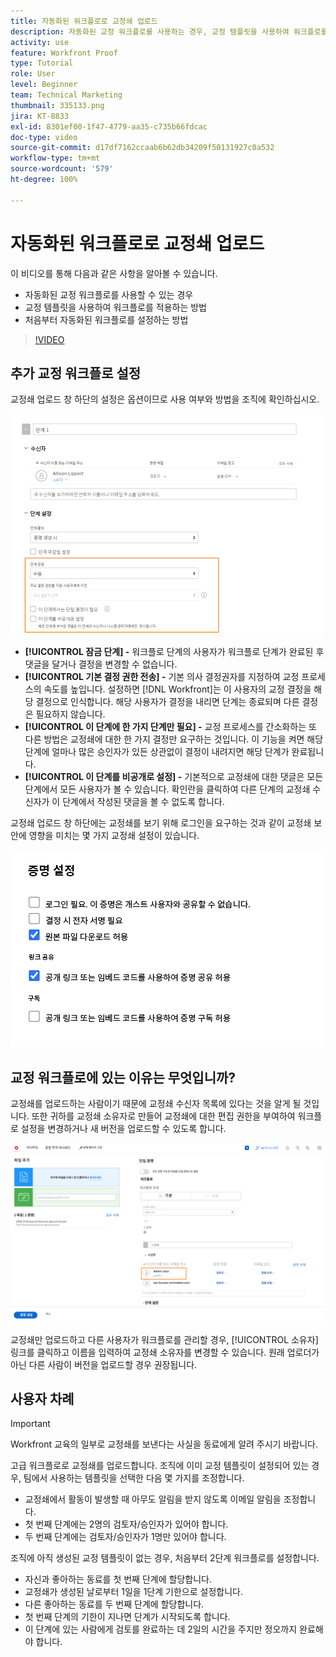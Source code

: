 ```yaml
---
title: 자동화된 워크플로로 교정쇄 업로드
description: 자동화된 교정 워크플로를 사용하는 경우, 교정 템플릿을 사용하여 워크플로를 적용하는 방법 및 처음부터 자동화된 워크플로를 설정하는 방법에 대해 알아봅니다.
activity: use
feature: Workfront Proof
type: Tutorial
role: User
level: Beginner
team: Technical Marketing
thumbnail: 335133.png
jira: KT-8833
exl-id: 8301ef00-1f47-4779-aa35-c735b66fdcac
doc-type: video
source-git-commit: d17df7162ccaab6b62db34209f50131927c0a532
workflow-type: tm+mt
source-wordcount: '579'
ht-degree: 100%

---
```


# 자동화된 워크플로로 교정쇄 업로드

이 비디오를 통해 다음과 같은 사항을 알아볼 수 있습니다.

* 자동화된 교정 워크플로를 사용할 수 있는 경우
* 교정 템플릿을 사용하여 워크플로를 적용하는 방법
* 처음부터 자동화된 워크플로를 설정하는 방법

>[!VIDEO](https://video.tv.adobe.com/v/335133/?quality=12&learn=on&enablevpops)



## 추가 교정 워크플로 설정

교정쇄 업로드 창 하단의 설정은 옵션이므로 사용 여부와 방법을 조직에 확인하십시오.

![[!UICONTROL 단계 설정]이 강조 표시된 [!UICONTROL 새 교정쇄] 창의 이미지](assets/additional-proof-workflow-settings.png)

* **[!UICONTROL 잠금 단계] -** 워크플로 단계의 사용자가 워크플로 단계가 완료된 후 댓글을 달거나 결정을 변경할 수 없습니다.
* **[!UICONTROL 기본 결정 권한 전송] -** 기본 의사 결정권자를 지정하여 교정 프로세스의 속도를 높입니다. 설정하면 [!DNL Workfront]는 이 사용자의 교정 결정을 해당 결정으로 인식합니다. 해당 사용자가 결정을 내리면 단계는 종료되며 다른 결정은 필요하지 않습니다.
* **[!UICONTROL 이 단계에 한 가지 단계만 필요] -** 교정 프로세스를 간소화하는 또 다른 방법은 교정쇄에 대한 한 가지 결정만 요구하는 것입니다. 이 기능을 켜면 해당 단계에 얼마나 많은 승인자가 있든 상관없이 결정이 내려지면 해당 단계가 완료됩니다.
* **[!UICONTROL 이 단계를 비공개로 설정] -** 기본적으로 교정쇄에 대한 댓글은 모든 단계에서 모든 사용자가 볼 수 있습니다. 확인란을 클릭하여 다른 단계의 교정쇄 수신자가 이 단계에서 작성된 댓글을 볼 수 없도록 합니다.

교정쇄 업로드 창 하단에는 교정쇄를 보기 위해 로그인을 요구하는 것과 같이 교정쇄 보안에 영향을 미치는 몇 가지 교정쇄 설정이 있습니다.

<!--
Learn more about these in the Proof settings section of the Configure a proof article.
-->

![교정쇄 업로드 창의 [!UICONTROL 교정쇄 설정] 섹션 이미지](assets/additional-proof-workflow-settings-2.png)

<!--
### Learn more
* Automated workflow overview
* Automated workflow stages overview
-->

<!--
### Guides
* Plan an advanced workflow worksheet
-->

## 교정 워크플로에 있는 이유는 무엇입니까?

교정쇄를 업로드하는 사람이기 때문에 교정쇄 수신자 목록에 있다는 것을 알게 될 것입니다. 또한 귀하를 교정쇄 소유자로 만들어 교정쇄에 대한 편집 권한을 부여하여 워크플로 설정을 변경하거나 새 버전을 업로드할 수 있도록 합니다.

![수신자 목록에 교정쇄 소유자가 강조 표시된 교정쇄 업로드 창 이미지](assets/proof-owner.png)

교정쇄만 업로드하고 다른 사용자가 워크플로를 관리할 경우, [!UICONTROL 소유자] 링크를 클릭하고 이름을 입력하여 교정쇄 소유자를 변경할 수 있습니다. 원래 업로더가 아닌 다른 사람이 버전을 업로드할 경우 권장됩니다.

## 사용자 차례

>[!IMPORTANT]
>
>Workfront 교육의 일부로 교정쇄를 보낸다는 사실을 동료에게 알려 주시기 바랍니다.


고급 워크플로로 교정쇄를 업로드합니다. 조직에 이미 교정 템플릿이 설정되어 있는 경우, 팀에서 사용하는 템플릿을 선택한 다음 몇 가지를 조정합니다.

* 교정쇄에서 활동이 발생할 때 아무도 알림을 받지 않도록 이메일 알림을 조정합니다.
* 첫 번째 단계에는 2명의 검토자/승인자가 있어야 합니다.
* 두 번째 단계에는 검토자/승인자가 1명만 있어야 합니다.

조직에 아직 생성된 교정 템플릿이 없는 경우, 처음부터 2단계 워크플로를 설정합니다.

* 자신과 좋아하는 동료를 첫 번째 단계에 할당합니다.
* 교정쇄가 생성된 날로부터 1일을 1단계 기한으로 설정합니다.
* 다른 좋아하는 동료를 두 번째 단계에 할당합니다.
* 첫 번째 단계의 기한이 지나면 단계가 시작되도록 합니다.
* 이 단계에 있는 사람에게 검토를 완료하는 데 2일의 시간을 주지만 정오까지 완료해야 합니다.



